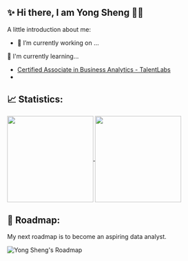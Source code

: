 ✨ Hi there, I am Yong Sheng 👋✨
----------------

A little introduction about me:

- 🔭 I’m currently working on ...

📖 I'm currently learning...
- [Certified Associate in Business Analytics - TalentLabs](https://github.com/tan-yong-sheng/business_analytics)
- 


📈 Statistics:
----------------
<a href="https://github.com/tan-yong-sheng/github-readme-stats">
  <img height=200 align="center" src="https://github-readme-stats.vercel.app/api?username=tan-yong-sheng" />
</a>
<a href="https://github.com/tan-yong-sheng/convoychat">
  <img height=200 align="center" src="https://github-readme-stats.vercel.app/api/top-langs?username=tan-yong-sheng&layout=compact&langs_count=8&card_width=320" />
</a>


🎯 Roadmap:
-----------------
My next roadmap is to become an aspiring data analyst.

![Yong Sheng's Roadmap](https://api.roadmap.sh/v1-badge/wide/64ec200db128dce3cb81fc6c?variant=dark&roadmaps=sql%2Cpython%2Cai-data-scientist%2Cprompt-engineering)



<!--
**tys203831/tys203831** is a ✨ _special_ ✨ repository because its `README.md` (this file) appears on your GitHub profile.

Here are some ideas to get you started:

- 🔭 I’m currently working on ...
- 🌱 I’m currently learning ...
- 👯 I’m looking to collaborate on ...
- 🤔 I’m looking for help with ...
- 💬 Ask me about ...
- 📫 How to reach me: ...
- 😄 Pronouns: ...
- ⚡ Fun fact: ...
-->
